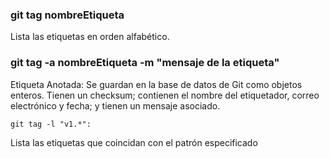 ### git tag nombreEtiqueta
Lista las etiquetas en orden alfabético.

### git tag -a nombreEtiqueta -m "mensaje de la etiqueta"
Etiqueta Anotada: Se guardan en la base de datos de Git como objetos enteros. Tienen un checksum; contienen el nombre del etiquetador, correo electrónico y fecha; y tienen un mensaje asociado.

```
git tag -l "v1.*": 
```
Lista las etiquetas que coincidan con el patrón especificado
